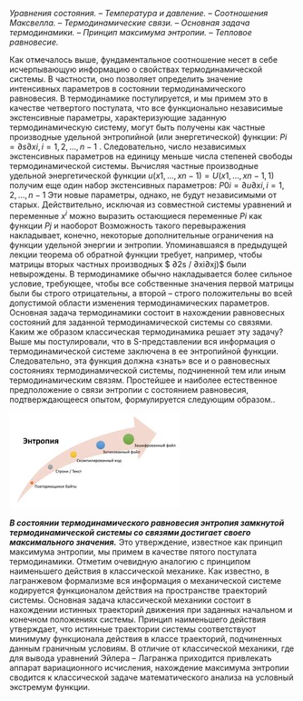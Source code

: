 *Уравнения состояния. – Температура и давление. – Соотношения Максвелла. – Термодинамические связи. – Основная задача термодинамики. – Принцип максимума энтропии. – Тепловое равновесие.*

Как отмечалось выше, фундаментальное соотношение несет в себе исчерпывающую информацию о свойствах термодинамической системы. В частности, оно позволяет определить значение интенсивных параметров в состоянии термодинамического равновесия. В термодинамике постулируется, и мы примем это в качестве четвертого постулата, что все функционально независимые экстенсивные параметры, характеризующие заданную термодинамическую систему, могут быть получены как частные производные удельной энтропийной (или энергетической) функции:
$Pi = ∂s ∂xi , i = 1, 2, . . . , n − 1$ .
Следовательно, число независимых экстенсивных параметров на единицу меньше числа степеней свободы термодинамической системы. Вычисляя частные производные удельной энергетической функции $u(x 1 , . . . , xn−1 ) = U(x 1 , . . . , xn−1 , 1)$ получим еще один набор экстенсивных параметров: 
$P 0 i = ∂u ∂xi , i = 1, 2, . . . , n − 1$
Эти новые параметры, однако, не будут независимыми от старых. Действительно, исключая из совместной системы уравнений  и переменные $x^i$  можно выразить остающиеся переменные $Pi$ как функции $Pj$ и наоборот Возможность такого перевыражения накладывает, конечно, некоторые дополнительные ограничения на функции удельной энергии и энтропии. Упоминавшаяся в предыдущей лекции теорема об обратной функции требует, например, чтобы матрицы вторых частных производных 
$ ∂2s / ∂xi∂xj)$
были невырождены. В термодинамике обычно накладывается более сильное условие, требующее, чтобы все собственные значения первой матрицы были бы строго отрицательны, а второй – строго положительны во всей допустимой области изменения термодинамических параметров.
Основная задача термодинамики состоит в нахождении равновесных состояний для заданной термодинамической системы со связями. Каким же образом классическая термодинамика решает эту задачу? Выше мы постулировали, что в S-представлении вся информация о термодинамической системе заключена в ее энтропийной функции. Следовательно, эта функция должна «знать» все и о равновесных состояниях термодинамической системы, подчиненной тем или иным термодинамическим связям. Простейшее и наиболее естественное предположение о связи энтропии с состоянием равновесия, подтверждающееся опытом, формулируется следующим образом..

![](./images1/mol3.jpg)

***В состоянии термодинамического равновесия энтропия замкнутой термодинамической системы со связями достигает своего максимального значения.***
Это утверждение, известное как принцип максимума энтропии, мы примем в качестве пятого постулата термодинамики. Отметим очевидную аналогию с принципом наименьшего действия в классической механике. Как известно, в лагранжевом формализме вся информация о механической системе кодируется функционалом действия на пространстве траекторий системы. Основная задача классической механики состоит в нахождении истинных траекторий движения при заданных начальном и конечном положениях системы. Принцип наименьшего действия утверждает, что истинные траектории системы соответствуют минимуму функционала действия в классе траекторий, подчиненных данным граничным условиям. В отличие от классической механики, где для вывода уравнений Эйлера – Лагранжа приходится привлекать аппарат вариационного исчисления, нахождение максимума энтропии сводится к классической задаче математического анализа на условный экстремум функции.
